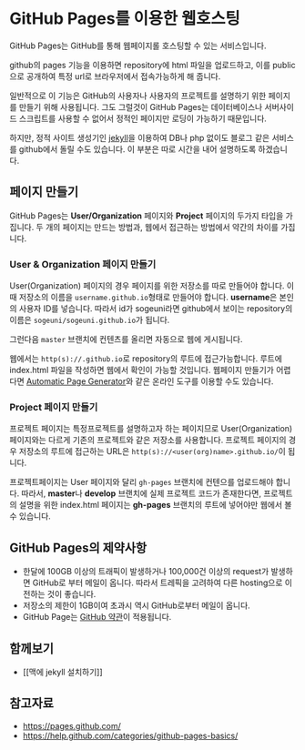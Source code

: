 # GitHub Pages를 이용한 웹호스팅

GitHub Pages는 GitHub를 통해 웹페이지롤 호스팅할 수 있는 서비스입니다.

github의 pages 기능을 이용하면 repository에 html 파일을 업로드하고, 이를 public으로 공개하여 특정 url로 브라우저에서 접속가능하게 해 줍니다.

일반적으로 이 기능은 GitHub의 사용자나 사용자의 프로젝트를 설명하기 위한 페이지를 만들기 위해 사용됩니다. 그도 그럴것이 GitHub Pages는 데이터베이스나 서버사이드 스크립트를 사용할 수 없어서 정적인 페이지만 로딩이 가능하기 때문입니다. 

하지만, 정적 사이트 생성기인 [jekyll](http://jekyllrb-ko.github.io/)을 이용하여 DB나 php 없이도 블로그 같은 서비스를 github에서 돌릴 수도 있습니다. 이 부분은 따로 시간을 내어 설명하도록 하겠습니다.

## 페이지 만들기

GitHub Pages는 **User/Organization** 페이지와 **Project** 페이지의 두가지 타입을 가집니다. 두 개의 페이지는 만드는 방법과, 웹에서 접근하는 방법에서 약간의 차이를 가집니다.

### User & Organization 페이지 만들기

User(Organization) 페이지의 경우 페이지를 위한 저장소를 따로 만들어야 합니다. 이때 저장소의 이름을 <code>username.github.io</code>형태로 만들어야 합니다. **username**은 본인의 사용자 ID를 넣습니다. 따라서 id가 sogeuni라면 github에서 보이는 repository의 이름은 <code>sogeuni/sogeuni.github.io</code>가 됩니다.

그런다음 <code>master</code> 브랜치에 컨텐츠를 올리면 자동으로 웹에 게시됩니다.

웹에서는 <code>http(s)://<username>.github.io</code>로 repository의 루트에 접근가능합니다. 루트에 index.html 파일을 작성하면 웹에서 확인이 가능할 것입니다. 웹페이지 만들기가 어렵다면 [Automatic Page Generator](https://help.github.com/articles/creating-pages-with-the-automatic-generator)와 같은 온라인 도구를 이용할 수도 있습니다.

### Project 페이지 만들기

프로젝트 페이지는 특정프로젝트를 설명하고자 하는 페이지므로 User(Organization) 페이지와는 다르게 기존의 프로젝트와 같은 저장소를 사용합니다. 프로젝트 페이지의 경우 저장소의 루트에 접근하는 URL은 <code>http(s)://<user(org)name>.github.io/<projectname></code>이 됩니다.

프로젝트페이지는 User 페이지와 달리 <code>gh-pages</code> 브랜치에 컨텐으를 업로드해야 합니다. 따라서, **master**나 **develop** 브랜치에 실제 프로젝트 코드가 존재한다면, 프로젝트의 설명을 위한 index.html 페이지는 **gh-pages** 브랜치의 루트에 넣어야만 웹에서 볼 수 있습니다.

## GitHub Pages의 제약사항

* 한달에 100GB 이상의 트래픽이 발생하거나 100,000건 이상의 request가 발생하면 GitHub로 부터 메일이 옵니다. 따라서 트레픽을 고려하여 다른 hosting으로 이전하는 것이 좋습니다.
* 저장소의 제한이 1GB이여 초과시 역시 GitHub로부터 메일이 옵니다.
* GitHub Page는 [GitHub 약관](https://help.github.com/articles/github-terms-of-service/)이 적용됩니다.

## 함께보기

* [[맥에 jekyll 설치하기]]

## 참고자료

* https://pages.github.com/
* https://help.github.com/categories/github-pages-basics/
